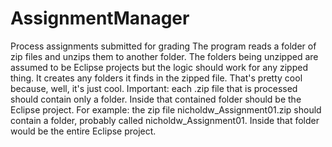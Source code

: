 # AssignmentManager
Process assignments submitted for grading
The program reads a folder of zip files and unzips them to another folder. 
The folders being unzipped are assumed to be Eclipse projects but the logic should work for any zipped thing.
It creates any folders it finds in the zipped file. That's pretty cool because, well, it's just cool.
Important: each .zip file that is processed should contain only a folder. Inside that contained folder should be the Eclipse project.
     For example: the zip file nicholdw_Assignment01.zip should contain a folder, probably called nicholdw_Assignment01. 
                  Inside that folder would be the entire Eclipse project. 
